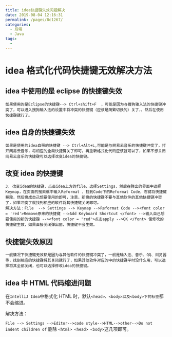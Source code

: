 ```yaml
---
title: idea快捷键失效问题解决
date: 2019-08-04 12:16:31
permalink: /pages/8c1267/
categories:
  - 后端
  - Java
tags:
  -
---
```


# idea 格式化代码快捷键无效解决方法

## idea 中使用的是 eclipse 的快捷键失效

```
如果使用的是Eclipse的快捷键--> Ctrl+shift+F  ，可能是因为与搜狗输入法的快捷键冲突了，可以进入搜狗输入法的设置中将冲突的快捷键（应该是简繁切换的）关了，，然后在使用快捷键就行了。
```

## idea 自身的快捷键失效

```
如果是使用的idea自带的快捷键 --> Ctrl+Alt+L,可能是与网易云音乐的快捷键冲突了，打开网易云音乐，将相应的全局快捷键关了即可，再重新格式化代码应该就可以了，如果不想关闭网易云音乐的快捷键可以选择改变idea的快捷键。
```

## 改变 idea 的快捷键

```
3. 改变idea的快捷键，点击idea上方的file，选择Settings，然后在弹出的界面中选择Keymap，在页面的搜索框中输入Reformat ，找到Code下的Reformat Code，右键将快捷键移除，然后换成自己想要使用的即可，注意，新换的快捷键不要与其他软件的其他快捷键冲突了，如果冲突了就找到相应的软件将其快捷键关闭即可。
解决方法：File  --> Settings --> Keymap -->Reformat Code --><font color = 'red'>Remove原来的快捷键 -->Add Keyboard Shortcut </font> -->输入自己想要使用的新的快捷键 --><font color = 'red'>点击apply -->OK </font> 使修改的快捷键生效，如果直接关闭弹出窗，快捷键不会生效。
```

## 快捷键失效原因

```
一般情况下快捷键无效都是因为与其他软件的快捷键冲突了，一般是输入法、音乐、QQ、浏览器等，找到相应的快捷键将其关闭就行了，如果其他软件对应的中的快捷键平时没什么用，可以选择将其全部关闭，也可以选择修改idea的快捷键。
```

## idea 中 HTML 代码缩进问题

在`IntelliJ Idea`中格式化 HTML 时，默认`<head>、<body>以及<body>下的标签`都不会缩进。

解决方法：

`File --> Settings -->Editor-->code style-->HTML-->other-->Do not indent children of`
删除 `<html> <head> <body>`这几项即可。
